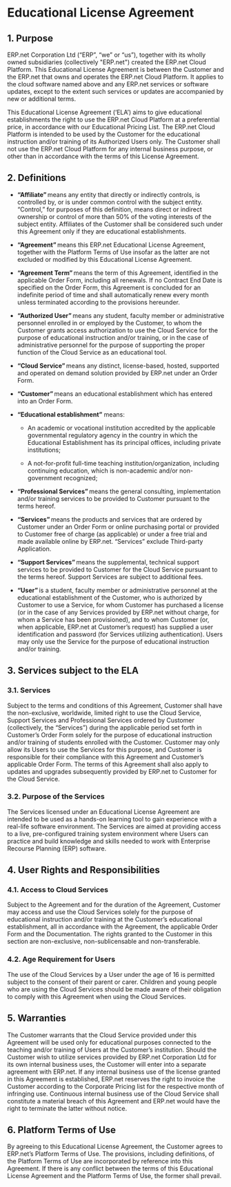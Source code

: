 # Educational License Agreement

## 1. Purpose 

ERP.net Corporation Ltd (“ERP”, “we” or “us”), together with its wholly owned subsidiaries (collectively "ERP.net") created the ERP.net Cloud Platform. This Educational License Agreement is between the Customer and the ERP.net that owns and operates the ERP.net Cloud Platform. It applies to the cloud software named above and any ERP.net services or software updates, except to the extent such services or updates are accompanied by new or additional terms. 

This Educational License Agreement (‘ELA’) aims to give educational establishments the right to use the ERP.net Cloud Platform at a preferential price, in accordance with our Educational Pricing List. The ERP.net Cloud Platform is intended to be used by the Customer for the educational instruction and/or training of its Authorized Users only. The Customer shall not use the ERP.net Cloud Platform for any internal business purpose, or other than in accordance with the terms of this License Agreement. 

## 2. Definitions 

- **“Affiliate”** means any entity that directly or indirectly controls, is controlled by, or is under common control with the subject entity. “Control,” for purposes of this definition, means direct or indirect ownership or control of more than 50% of the voting interests of the subject entity. Affiliates of the Customer shall be considered such under this Agreement only if they are educational establishments. 

- **“Agreement”** means this ERP.net Educational License Agreement, together with the Platform Terms of Use insofar as the latter are not excluded or modified by this Educational License Agreement. 

- **“Agreement Term”** means the term of this Agreement, identified in the applicable Order Form, including all renewals. If no Contract End Date is specified on the Order Form, this Agreement is concluded for an indefinite period of time and shall automatically renew every month unless terminated according to the provisions hereunder. 

- **“Authorized User”** means any student, faculty member or administrative personnel enrolled in or employed by the Customer, to whom the Customer grants access authorization to use the Cloud Service for the purpose of educational instruction and/or training, or in the case of administrative personnel for the purpose of supporting the proper function of the Cloud Service as an educational tool. 

- **“Cloud Service”** means any distinct, license-based, hosted, supported and operated on demand solution provided by ERP.net under an Order Form. 

- **“Customer”** means an educational establishment which has entered into an Order Form. 

- **“Educational establishment”** means: 

  - An academic or vocational institution accredited by the applicable governmental regulatory agency in the country in which the Educational Establishment has its principal offices, including private institutions; 

  - A not-for-profit full-time teaching institution/organization, including continuing education, which is non-academic and/or non-government recognized; 


- **“Professional Services”** means the general consulting, implementation and/or training services to be provided to Customer pursuant to the terms hereof. 

- **“Services”** means the products and services that are ordered by Customer under an Order Form or online purchasing portal or provided to Customer free of charge (as applicable) or under a free trial and made available online by ERP.net. “Services” exclude Third-party Application. 

- **“Support Services”** means the supplemental, technical support services to be provided to Customer for the Cloud Service pursuant to the terms hereof. Support Services are subject to additional fees. 

- **“User”** is a student, faculty member or administrative personnel at the educational establishment of the Customer, who is authorized by Customer to use a Service, for whom Customer has purchased a license (or in the case of any Services provided by ERP.net without charge, for whom a Service has been provisioned), and to whom Customer (or, when applicable, ERP.net at Customer’s request) has supplied a user identification and password (for Services utilizing authentication). Users may only use the Service for the purpose of educational instruction and/or training. 

## 3. Services subject to the ELA 

### 3.1. Services 

Subject to the terms and conditions of this Agreement, Customer shall have the non-exclusive, worldwide, limited right to use the Cloud Service, Support Services and Professional Services ordered by Customer (collectively, the “Services”) during the applicable period set forth in Customer’s Order Form solely for the purpose of educational instruction and/or training of students enrolled with the Customer. Customer may only allow its Users to use the Services for this purpose, and Customer is responsible for their compliance with this Agreement and Customer’s applicable Order Form. The terms of this Agreement shall also apply to updates and upgrades subsequently provided by ERP.net to Customer for the Cloud Service. 

### 3.2. Purpose of the Services 

The Services licensed under an Educational License Agreement are intended to be used as a hands-on learning tool to gain experience with a real-life software environment. The Services are aimed at providing access to a live, pre-configured training system environment where Users can practice and build knowledge and skills needed to work with Enterprise Recourse Planning (ERP) software. 

## 4. User Rights and Responsibilities 

### 4.1. Access to Cloud Services 

Subject to the Agreement and for the duration of the Agreement, Customer may access and use the Cloud Services solely for the purpose of educational instruction and/or training at the Customer’s educational establishment, all in accordance with the Agreement, the applicable Order Form and the Documentation. The rights granted to the Customer in this section are non-exclusive, non-sublicensable and non-transferable. 

### 4.2. Age Requirement for Users 

The use of the Cloud Services by a User under the age of 16 is permitted subject to the consent of their parent or carer. Children and young people who are using the Cloud Services should be made aware of their obligation to comply with this Agreement when using the Cloud Services. 

## 5. Warranties 

The Customer warrants that the Cloud Service provided under this Agreement will be used only for educational purposes connected to the teaching and/or training of Users at the Customer’s institution. Should the Customer wish to utilize services provided by ERP.net Corporation Ltd for its own internal business uses, the Customer will enter into a separate agreement with ERP.net. If any internal business use of the license granted in this Agreement is established, ERP.net reserves the right to invoice the Customer according to the Corporate Pricing list for the respective month of infringing use. Continuous internal business use of the Cloud Service shall constitute a material breach of this Agreement and ERP.net would have the right to terminate the latter without notice. 

## 6. Platform Terms of Use 

By agreeing to this Educational License Agreement, the Customer agrees to ERP.net’s Platform Terms of Use. The provisions, including definitions, of the Platform Terms of Use are incorporated by reference into this Agreement. If there is any conflict between the terms of this Educational License Agreement and the Platform Terms of Use, the former shall prevail. 

 
